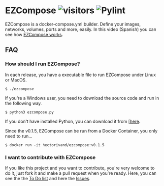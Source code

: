 # EZCompose ![visitors](https://visitor-badge.glitch.me/badge?page_id=ezcompose) ![Pylint](https://github.com/xe-nvdk/ezcompose/workflows/Pylint/badge.svg)
EZCompose is a docker-compose.yml builder. Define your images, networks, volumes, ports and more, easily. In this video (Spanish) you can see how [EZCompose works](https://youtu.be/nCqUx_3D7mQ?t=100).

## FAQ

### How should I run EZCompose?

In each release, you have a executable file to run EZCompose under Linux or MacOS. 
```
$ ./ezcompose
```
If you're a Windows user, you need to download the source code and run in the following way.

```
$ python3 ezcompose.py
```
If you don't have installed Python, you can download it from [[here](https://www.python.org/downloads/).

Since the v0.1.5, EZCompose can be run from a Docker Container, you only need to run...
```
$ docker run -it hectorivand/ezcompose:v0.1.5
```

### I want to contribute with EZCompose

If you like this project and you want to contribute, you're very welcome to do it, just fork it and make a pull request when you're ready. Here, you can see the the [To Do list](https://github.com/xe-nvdk/ezcompose/projects/1) and here the [Issues](https://github.com/xe-nvdk/ezcompose/issues).
